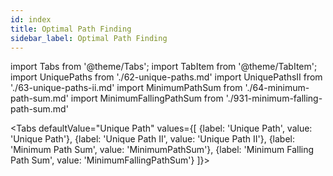 ```yaml
---
id: index
title: Optimal Path Finding
sidebar_label: Optimal Path Finding
---
```


import Tabs from '@theme/Tabs';
import TabItem from '@theme/TabItem';
import UniquePaths from './62-unique-paths.md'
import UniquePathsII from './63-unique-paths-ii.md'
import MinimumPathSum from './64-minimum-path-sum.md'
import MinimumFallingPathSum from './931-minimum-falling-path-sum.md'

<Tabs
defaultValue="Unique Path"
values={[
{label: 'Unique Path', value: 'Unique Path'},
{label: 'Unique Path II', value: 'Unique Path II'},
{label: 'Minimum Path Sum', value: 'MinimumPathSum'},
{label: 'Minimum Falling Path Sum', value: 'MinimumFallingPathSum'}
]}>
<TabItem value="Unique Path">
<UniquePaths/>
</TabItem>
<TabItem value="Unique Path II">
<UniquePathsII/>
</TabItem>
<TabItem value="MinimumPathSum">
<MinimumPathSum/>
</TabItem>
<TabItem value="MinimumFallingPathSum">
<MinimumFallingPathSum/>
</TabItem>
</Tabs>
